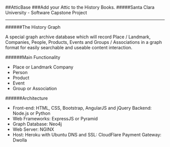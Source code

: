 ##AtticBase
###Add your Attic to the History Books.
#####Santa Clara University - Software Capstone Project
______
######The History Graph

A special graph archive database which will record Place / Landmark, Companies, People, Products, Events and Groups / Associations in a graph format for easily searchable and useable content interaction.

######Main Functionality
- Place or Landmark Company
- Person
- Product
- Event
- Group or Association

######Architecture
* Front-end: HTML, CSS, Bootstrap, AngularJS and jQuery Backend: Node.js or Python
* Web Frameworks: ExpressJS or Pyramid
* Graph Database: Neo4j
* Web Server: NGINX
* Host: Heroku with Ubuntu DNS and SSL: CloudFlare Payment Gateway: Dwolla